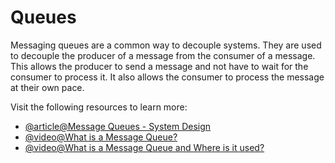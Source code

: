 # Queues

Messaging queues are a common way to decouple systems. They are used to decouple the producer of a message from the consumer of a message. This allows the producer to send a message and not have to wait for the consumer to process it. It also allows the consumer to process the message at their own pace.

Visit the following resources to learn more:

- [@article@Message Queues - System Design](https://dev.to/karanpratapsingh/system-design-the-complete-course-10fo#message-queues)
- [@video@What is a Message Queue?](https://www.youtube.com/watch?v=xErwDaOc-Gs)
- [@video@What is a Message Queue and Where is it used?](https://www.youtube.com/watch?v=oUJbuFMyBDk)